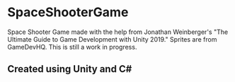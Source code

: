 # SpaceShooterGame
Space Shooter Game made with the help from Jonathan Weinberger's "The Ultimate Guide to Game Development with Unity 2019."
Sprites are from GameDevHQ.
This is still a work in progress.
## Created using Unity and C#


